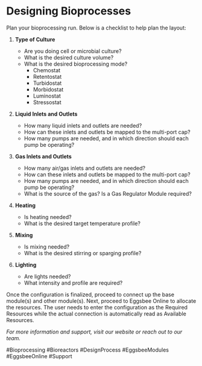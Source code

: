 
# Designing Bioprocesses

Plan your bioprocessing run. Below is a checklist to help plan the layout:

1. **Type of Culture**
   - Are you doing cell or microbial culture?
   - What is the desired culture volume?
   - What is the desired bioprocessing mode?
     - Chemostat
     - Retentostat
     - Turbidostat
     - Morbidostat
     - Luminostat
     - Stressostat

2. **Liquid Inlets and Outlets**
   - How many liquid inlets and outlets are needed?
   - How can these inlets and outlets be mapped to the multi-port cap?
   - How many pumps are needed, and in which direction should each pump be operating?

3. **Gas Inlets and Outlets**
   - How many air/gas inlets and outlets are needed?
   - How can these inlets and outlets be mapped to the multi-port cap?
   - How many pumps are needed, and in which direction should each pump be operating?
   - What is the source of the gas? Is a Gas Regulator Module required?

4. **Heating**
   - Is heating needed?
   - What is the desired target temperature profile?

5. **Mixing**
   - Is mixing needed?
   - What is the desired stirring or sparging profile?

6. **Lighting**
   - Are lights needed?
   - What intensity and profile are required?

Once the configuration is finalized, proceed to connect up the base module(s) and other module(s). Next, proceed to Eggsbee Online to allocate the resources. The user needs to enter the configuration as the Required Resources while the actual connection is automatically read as Available Resources.

*For more information and support, visit our website or reach out to our team.*

#Bioprocessing #Bioreactors #DesignProcess #EggsbeeModules #EggsbeeOnline #Support
